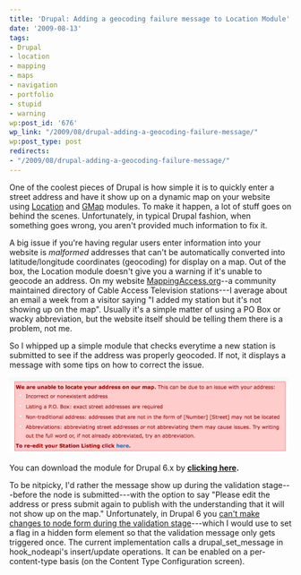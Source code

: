 ```yaml
---
title: 'Drupal: Adding a geocoding failure message to Location Module'
date: '2009-08-13'
tags:
- Drupal
- location
- mapping
- maps
- navigation
- portfolio
- stupid
- warning
wp:post_id: '676'
wp_link: "/2009/08/drupal-adding-a-geocoding-failure-message/"
wp:post_type: post
redirects:
- "/2009/08/drupal-adding-a-geocoding-failure-message/"
---
```


One of the coolest pieces of Drupal is how simple it is to quickly enter a street address and have it show up on a dynamic map on your website using [Location](http://drupal.org/project/location) and [GMap](http://drupal.org/project/gmap) modules. To make it happen, a lot of stuff goes on behind the scenes. Unfortunately, in typical Drupal fashion, when something goes wrong, you aren't provided much information to fix it.

A big issue if you're having regular users enter information into your website is _malformed_ addresses that can't be automatically converted into latitude/longitude coordinates (geocoding) for display on a map. Out of the box, the Location module doesn't give you a warning if it's unable to geocode an address. On my website [MappingAccess.org](http://mappingaccess.org)--a community maintained directory of Cable Access Television stations---I average about an email a week from a visitor saying "I added my station but it's not showing up on the map". Usually it's a simple matter of using a PO Box or wacky abbreviation, but the website itself should be telling them there is a problem, not me.

So I whipped up a simple module that checks everytime a new station is submitted to see if the address was properly geocoded. If not, it displays a message with some tips on how to correct the issue.

![Geocode Warning Message](2009-08-13-Drupal-Adding-a-geocoding-failure-message-to-Location-Module/Picture-3-500x136.png "Geocode Warning Message")

You can download the module for Drupal 6.x by [**clicking here**](2009-08-13-Drupal-Adding-a-geocoding-failure-message-to-Location-Module/geocode_warn.zip)**.**

To be nitpicky, I'd rather the message show up during the validation stage---before the node is submitted---with the option to say "Please edit the address or press submit again to publish with the understanding that it will not show up on the map." Unfortunately, in Drupal 6 you [can't make changes to node form during the validation stage](http://drupal.org/node/241364)---which I would use to set a flag in a hidden form element so that the validation message only gets triggered once. The current implementation calls a drupal\_set\_message in hook\_nodeapi's insert/update operations. It can be enabled on a per-content-type basis (on the Content Type Configuration screen).
